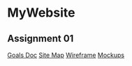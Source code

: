 # MyWebsite

## Assignment 01

[Goals Doc](https://docs.google.com/document/d/15bmlwhgBva277omNQSPzT4VfKAhC6R_D9R1R4xvfDVk/edit?usp=sharing)
[Site Map](https://www.gloomaps.com/Nyg62hiwyD)
[Wireframe](https://drive.google.com/file/d/1jlTGdNVnMpHgjNDXsbQXXDzmrMovoWEc/view?usp=sharing)
[Mockups](https://www.figma.com/design/XNCdSQXa1T6vSOcV71eOSw/Portfolio_UI?node-id=0-1&t=h7LE1uh0bfQQAPpW-1)
